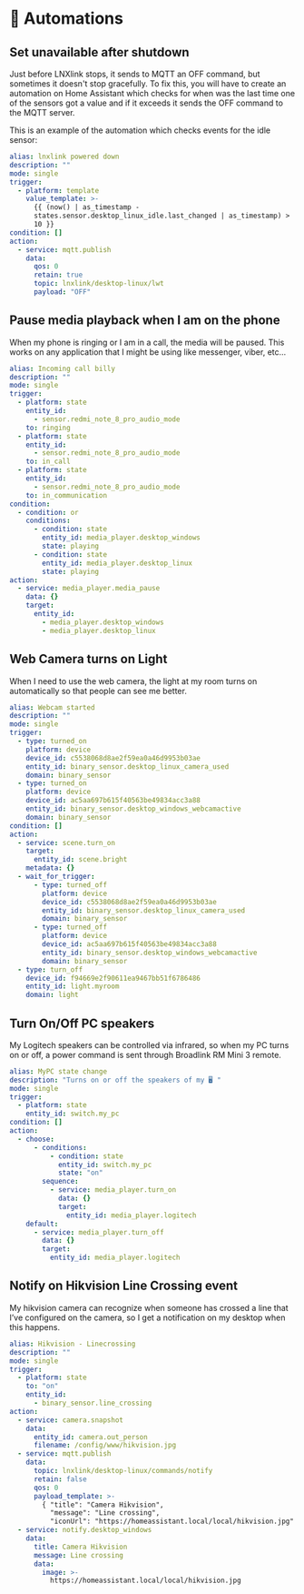 # 🚗 Automations

## Set unavailable after shutdown

Just before LNXlink stops, it sends to MQTT an OFF command, but sometimes it doesn't stop gracefully. To fix this, you will have to create an automation on Home Assistant which checks for when was the last time one of the sensors got a value and if it exceeds it sends the OFF command to the MQTT server.

This is an example of the automation which checks events for the idle sensor:

```yaml
alias: lnxlink powered down
description: ""
mode: single
trigger:
  - platform: template
    value_template: >-
      {{ (now() | as_timestamp -
      states.sensor.desktop_linux_idle.last_changed | as_timestamp) >
      10 }}
condition: []
action:
  - service: mqtt.publish
    data:
      qos: 0
      retain: true
      topic: lnxlink/desktop-linux/lwt
      payload: "OFF"
```

## Pause media playback when I am on the phone

When my phone is ringing or I am in a call, the media will be paused. This works on any application that I might be using like messenger, viber, etc…

```yaml
alias: Incoming call billy
description: ""
mode: single
trigger:
  - platform: state
    entity_id:
      - sensor.redmi_note_8_pro_audio_mode
    to: ringing
  - platform: state
    entity_id:
      - sensor.redmi_note_8_pro_audio_mode
    to: in_call
  - platform: state
    entity_id:
      - sensor.redmi_note_8_pro_audio_mode
    to: in_communication
condition:
  - condition: or
    conditions:
      - condition: state
        entity_id: media_player.desktop_windows
        state: playing
      - condition: state
        entity_id: media_player.desktop_linux
        state: playing
action:
  - service: media_player.media_pause
    data: {}
    target:
      entity_id:
        - media_player.desktop_windows
        - media_player.desktop_linux        
```

## Web Camera turns on Light

When I need to use the web camera, the light at my room turns on automatically so that people can see me better.

```yaml
alias: Webcam started
description: ""
mode: single
trigger:
  - type: turned_on
    platform: device
    device_id: c5538068d8ae2f59ea0a46d9953b03ae
    entity_id: binary_sensor.desktop_linux_camera_used
    domain: binary_sensor
  - type: turned_on
    platform: device
    device_id: ac5aa697b615f40563be49834acc3a88
    entity_id: binary_sensor.desktop_windows_webcamactive
    domain: binary_sensor
condition: []
action:
  - service: scene.turn_on
    target:
      entity_id: scene.bright
    metadata: {}
  - wait_for_trigger:
      - type: turned_off
        platform: device
        device_id: c5538068d8ae2f59ea0a46d9953b03ae
        entity_id: binary_sensor.desktop_linux_camera_used
        domain: binary_sensor
      - type: turned_off
        platform: device
        device_id: ac5aa697b615f40563be49834acc3a88
        entity_id: binary_sensor.desktop_windows_webcamactive
        domain: binary_sensor
  - type: turn_off
    device_id: f94669e2f90611ea9467bb51f6786486
    entity_id: light.myroom
    domain: light
```

## Turn On/Off PC speakers

My Logitech speakers can be controlled via infrared, so when my PC turns on or off, a power command is sent through Broadlink RM Mini 3 remote.

```yaml
alias: MyPC state change
description: "Turns on or off the speakers of my 🖥 "
mode: single
trigger:
  - platform: state
    entity_id: switch.my_pc
condition: []
action:
  - choose:
      - conditions:
          - condition: state
            entity_id: switch.my_pc
            state: "on"
        sequence:
          - service: media_player.turn_on
            data: {}
            target:
              entity_id: media_player.logitech
    default:
      - service: media_player.turn_off
        data: {}
        target:
          entity_id: media_player.logitech
```

## Notify on Hikvision Line Crossing event

My hikvision camera can recognize when someone has crossed a line that I’ve configured on the camera, so I get a notification on my desktop when this happens.

```yaml
alias: Hikvision - Linecrossing
description: ""
mode: single
trigger:
  - platform: state
    to: "on"
    entity_id:
      - binary_sensor.line_crossing
action:
  - service: camera.snapshot
    data:
      entity_id: camera.out_person
      filename: /config/www/hikvision.jpg
  - service: mqtt.publish
    data:
      topic: lnxlink/desktop-linux/commands/notify
      retain: false
      qos: 0
      payload_template: >-
        { "title": "Camera Hikvision", 
          "message": "Line crossing", 
          "iconUrl": "https://homeassistant.local/local/hikvision.jpg" }
  - service: notify.desktop_windows
    data:
      title: Camera Hikvision
      message: Line crossing
      data:
        image: >-
          https://homeassistant.local/local/hikvision.jpg
```
